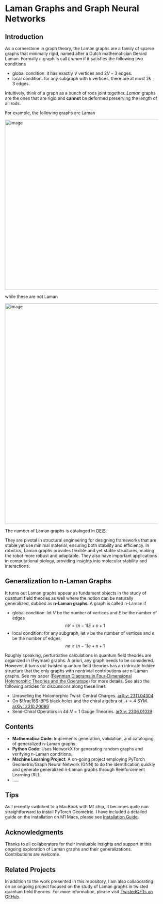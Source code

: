 # Laman Graphs and Graph Neural Networks

## Introduction

As a cornerstone in graph theory, the Laman graphs are a family of sparse graphs that minimally rigid, named after a Dutch mathematician Gerard Laman. Formally a graph is call *Laman* if it satisfies the following two conditions
- global condition: it has exactly $V$ vertices and $2 V-3$ edges.
- local condition: for any subgraph with $k$ vertices, there are at most $2 k-3$ edges.

Intuitively, think of a graph as a bunch of rods joint together. *Laman* graphs are the ones that are rigid and **cannot** be deformed preserving the length of all rods.

For example, the following graphs are Laman

<img width="560" alt="image" src="https://github.com/jingxiangwu/laman/assets/110117607/ebfb38e4-1b34-4a96-8cc9-f2301167cc20">

while these are not Laman

<img width="726" alt="image" src="https://github.com/jingxiangwu/laman/assets/110117607/49e2e83f-aadc-4f19-9f5b-e8890964304a">

The number of Laman graphs is cataloged in [OEIS](https://oeis.org/A227117).


They are pivotal in structural engineering for designing frameworks that are stable yet use minimal material, ensuring both stability and efficiency. In robotics, Laman graphs provides flexible and yet stable structures, making the robot more robust and adaptable. They also have important applications in computational biology, providing insights into molecular stability and interactions. 

## Generalization to n-Laman Graphs

It turns out Laman graphs appear as fundament objects in the study of quantum field theories as well where the notion can be naturally generalized, dubbed as **n-Laman graphs**.  A graph is called n-Laman if
- global condition: let $V$ be the number of vertices and $E$ be the number of edges
$$n V=(n-1)E+n+1$$
- local condition: for any subgraph, let $v$ be the number of vertices and $e$ be the number of edges
$$n e \geq(n-1)e+n+1$$

Roughly speaking, perturbative calculations in quantum field theories are organized in (Feyman) graphs. A priori, any graph needs to be considered. However, it turns out twisted quantum field theories has an intricate hidden structure that the only graphs with nontrivial contributions are n-Laman graphs. See my paper ([Feynman Diagrams in Four-Dimensional
Holomorphic Theories and the Operatope](https://arxiv.org/abs/2207.14321)) for more details. See also the following articles for discussions along these lines
- Unraveling the Holomorphic Twist: Central Charges. [arXiv: 2311.04304](https://arxiv.org/abs/2311.04304)
- On $\frac18$-BPS black holes and the chiral algebra of $\mathcal{N}=4$ SYM. [arXiv: 2310.20086](https://arxiv.org/abs/2310.20086)
- Semi-Chiral Operators in 4d ${N}=1$ Gauge Theories. [arXiv: 2306.01039](https://arxiv.org/abs/2306.01039)


## Contents

- **Mathematica Code**: Implements generation, validation, and cataloging of generalized n-Laman graphs.
- **Python Code**: Uses NetworkX for generating random graphs and verifying n-Laman conditions.
- **Machine Learning Project**: A on-going project employing PyTorch Geometric/Graph Neural Network (GNN) to do the identification quickly and generate generalized n-Laman graphs through Reinforcement Learning (RL).
- .....

## Tips
As I recently switched to a MacBook with M1 chip, it becomes quite non straightforward to install PyTorch Geometric. I have included a detailed guide on the installation on M1 Macs, please see [Installation Guide](./install_geometric.md).



## Acknowledgments

Thanks to all collaborators for their invaluable insights and support in this ongoing exploration of Laman graphs and their generalizations. Contributions are welcome.

## Related Projects

In addition to the work presented in this repository, I am also collaborating on an ongoing project focused on the study of Laman graphs in twisted quantum field theories. For more information, please visit [TwistedQFTs on GitHub](https://github.com/TwistedQFTs).
